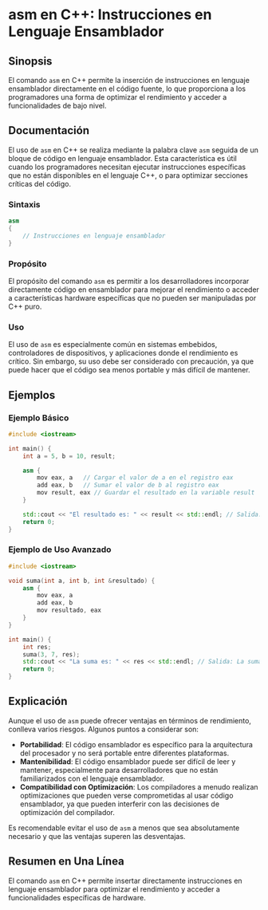 <!--
Meta Description: # asm en C++: Instrucciones en Lenguaje Ensamblador ## Sinopsis El comando `asm` en C++ permite la inserción de instrucciones en lenguaje ensamblador ...
Meta Keywords: asm, ensamblador, que, código, eax
-->

# asm en C++: Instrucciones en Lenguaje Ensamblador

## Sinopsis
El comando `asm` en C++ permite la inserción de instrucciones en lenguaje ensamblador directamente en el código fuente, lo que proporciona a los programadores una forma de optimizar el rendimiento y acceder a funcionalidades de bajo nivel.

## Documentación
El uso de `asm` en C++ se realiza mediante la palabra clave `asm` seguida de un bloque de código en lenguaje ensamblador. Esta característica es útil cuando los programadores necesitan ejecutar instrucciones específicas que no están disponibles en el lenguaje C++, o para optimizar secciones críticas del código.

### Sintaxis
```cpp
asm
{
    // Instrucciones en lenguaje ensamblador
}
```

### Propósito
El propósito del comando `asm` es permitir a los desarrolladores incorporar directamente código en ensamblador para mejorar el rendimiento o acceder a características hardware específicas que no pueden ser manipuladas por C++ puro.

### Uso
El uso de `asm` es especialmente común en sistemas embebidos, controladores de dispositivos, y aplicaciones donde el rendimiento es crítico. Sin embargo, su uso debe ser considerado con precaución, ya que puede hacer que el código sea menos portable y más difícil de mantener.

## Ejemplos
### Ejemplo Básico
```cpp
#include <iostream>

int main() {
    int a = 5, b = 10, result;

    asm {
        mov eax, a   // Cargar el valor de a en el registro eax
        add eax, b   // Sumar el valor de b al registro eax
        mov result, eax // Guardar el resultado en la variable result
    }

    std::cout << "El resultado es: " << result << std::endl; // Salida: El resultado es: 15
    return 0;
}
```

### Ejemplo de Uso Avanzado
```cpp
#include <iostream>

void suma(int a, int b, int &resultado) {
    asm {
        mov eax, a
        add eax, b
        mov resultado, eax
    }
}

int main() {
    int res;
    suma(3, 7, res);
    std::cout << "La suma es: " << res << std::endl; // Salida: La suma es: 10
    return 0;
}
```

## Explicación
Aunque el uso de `asm` puede ofrecer ventajas en términos de rendimiento, conlleva varios riesgos. Algunos puntos a considerar son:

- **Portabilidad**: El código ensamblador es específico para la arquitectura del procesador y no será portable entre diferentes plataformas.
- **Mantenibilidad**: El código ensamblador puede ser difícil de leer y mantener, especialmente para desarrolladores que no están familiarizados con el lenguaje ensamblador.
- **Compatibilidad con Optimización**: Los compiladores a menudo realizan optimizaciones que pueden verse comprometidas al usar código ensamblador, ya que pueden interferir con las decisiones de optimización del compilador.

Es recomendable evitar el uso de `asm` a menos que sea absolutamente necesario y que las ventajas superen las desventajas.

## Resumen en Una Línea
El comando `asm` en C++ permite insertar directamente instrucciones en lenguaje ensamblador para optimizar el rendimiento y acceder a funcionalidades específicas de hardware.